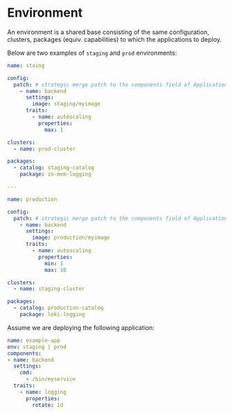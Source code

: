 # Environment

An environment is a shared base consisting of the same configuration, clusters, packages (equiv. capabilities)
to which the applications to deploy.

Below are two examples of `staging` and `prod` environments:

```yaml
name: staing

config:
  patch: # strategic merge patch to the components field of Application 
    - name: backend
      settings:
        image: staging/myimage
      traits:
        - name: autoscaling
          properties:
            max: 1

clusters:
  - name: prod-cluster

packages:
  - catalog: staging-catalog
    package: in-mem-logging

---

name: production

config:
  patch: # strategic merge patch to the components field of Application 
    - name: backend
      settings:
        image: production/myimage
      traits:
        - name: autoscaling
          properties:
            min: 1
            max: 10

clusters:
  - name: staging-cluster

packages:
  - catalog: production-catalog
    package: loki-logging
```

Assume we are deploying the following application:

```yaml
name: example-app
env: staging | prod
components:
- name: backend
  settings:
    cmd:
      - /bin/myservice
  traits:
    - name: logging
      properties:
        rotate: 1d
```